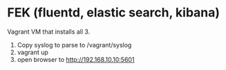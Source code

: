 # FEK (fluentd, elastic search, kibana) 

Vagrant VM that installs all 3. 

1. Copy syslog to parse to /vagrant/syslog
2. vagrant up 
3. open browser to http://192.168.10.10:5601

